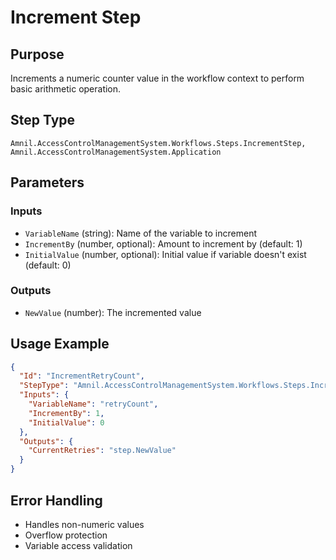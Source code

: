 # Increment Step

## Purpose
Increments a numeric counter value in the workflow context to perform basic arithmetic operation.

## Step Type
```
Amnil.AccessControlManagementSystem.Workflows.Steps.IncrementStep, Amnil.AccessControlManagementSystem.Application
```

## Parameters

### Inputs
- `VariableName` (string): Name of the variable to increment
- `IncrementBy` (number, optional): Amount to increment by (default: 1)
- `InitialValue` (number, optional): Initial value if variable doesn't exist (default: 0)

### Outputs
- `NewValue` (number): The incremented value

## Usage Example

```json
{
  "Id": "IncrementRetryCount",
  "StepType": "Amnil.AccessControlManagementSystem.Workflows.Steps.IncrementStep, Amnil.AccessControlManagementSystem.Application",
  "Inputs": {
    "VariableName": "retryCount",
    "IncrementBy": 1,
    "InitialValue": 0
  },
  "Outputs": {
    "CurrentRetries": "step.NewValue"
  }
}
```

## Error Handling
- Handles non-numeric values
- Overflow protection
- Variable access validation
